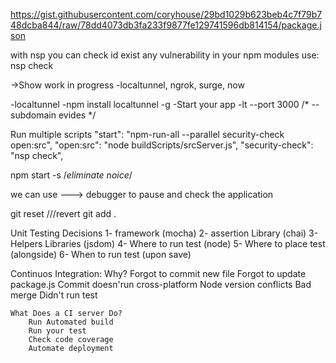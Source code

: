 https://gist.githubusercontent.com/coryhouse/29bd1029b623beb4c7f79b748dcba844/raw/78dd4073db3fa233f9877fe129741596db814154/package.json

with nsp you can check id exist any vulnerability in your npm modules use: nsp check

->Show work in progress
    -localtunnel, ngrok, surge, now

-localtunnel
    -npm install localtunnel -g
    -Start your app
    -lt --port 3000  /* --subdomain evides */

Run multiple scripts
    "start": "npm-run-all --parallel security-check open:src",
    "open:src": "node buildScripts/srcServer.js",
    "security-check": "nsp check",

npm start -s /*eliminate noice*/



we can use ---> debugger to pause and check the application

 git reset ///revert git add .


Unit Testing Decisions
1- framework (mocha)
2- assertion Library (chai)
3- Helpers Libraries (jsdom)
4- Where to run test (node)
5- Where to place test (alongside)
6- When to run test (upon save)


Continuos Integration: 
    Why?
        Forgot to commit new file
        Forgot to update package.js
        Commit doesn'run cross-platform
        Node version conflicts
        Bad merge
        Didn't run test 
    
    What Does a CI server Do?
        Run Automated build
        Run your test 
        Check code coverage
        Automate deployment

